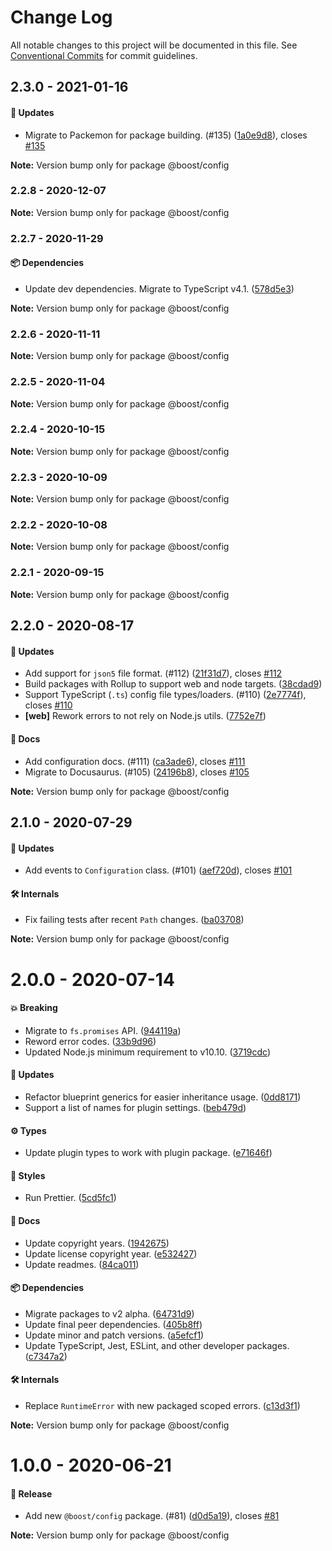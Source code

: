 # Change Log

All notable changes to this project will be documented in this file.
See [Conventional Commits](https://conventionalcommits.org) for commit guidelines.

## 2.3.0 - 2021-01-16

#### 🚀 Updates

- Migrate to Packemon for package building. (#135) ([1a0e9d8](https://github.com/milesj/boost/commit/1a0e9d8)), closes [#135](https://github.com/milesj/boost/issues/135)

**Note:** Version bump only for package @boost/config





### 2.2.8 - 2020-12-07

**Note:** Version bump only for package @boost/config





### 2.2.7 - 2020-11-29

#### 📦 Dependencies

- Update dev dependencies. Migrate to TypeScript v4.1. ([578d5e3](https://github.com/milesj/boost/commit/578d5e3))

**Note:** Version bump only for package @boost/config





### 2.2.6 - 2020-11-11

**Note:** Version bump only for package @boost/config





### 2.2.5 - 2020-11-04

**Note:** Version bump only for package @boost/config





### 2.2.4 - 2020-10-15

**Note:** Version bump only for package @boost/config





### 2.2.3 - 2020-10-09

**Note:** Version bump only for package @boost/config





### 2.2.2 - 2020-10-08

**Note:** Version bump only for package @boost/config





### 2.2.1 - 2020-09-15

**Note:** Version bump only for package @boost/config





## 2.2.0 - 2020-08-17

#### 🚀 Updates

- Add support for `json5` file format. (#112) ([21f31d7](https://github.com/milesj/boost/commit/21f31d7)), closes [#112](https://github.com/milesj/boost/issues/112)
- Build packages with Rollup to support web and node targets. ([38cdad9](https://github.com/milesj/boost/commit/38cdad9))
- Support TypeScript (`.ts`) config file types/loaders. (#110) ([2e7774f](https://github.com/milesj/boost/commit/2e7774f)), closes [#110](https://github.com/milesj/boost/issues/110)
- **[web]** Rework errors to not rely on Node.js utils. ([7752e7f](https://github.com/milesj/boost/commit/7752e7f))

#### 📘 Docs

- Add configuration docs. (#111) ([ca3ade6](https://github.com/milesj/boost/commit/ca3ade6)), closes [#111](https://github.com/milesj/boost/issues/111)
- Migrate to Docusaurus. (#105) ([24196b8](https://github.com/milesj/boost/commit/24196b8)), closes [#105](https://github.com/milesj/boost/issues/105)

**Note:** Version bump only for package @boost/config





## 2.1.0 - 2020-07-29

#### 🚀 Updates

- Add events to `Configuration` class. (#101) ([aef720d](https://github.com/milesj/boost/commit/aef720d)), closes [#101](https://github.com/milesj/boost/issues/101)

#### 🛠 Internals

- Fix failing tests after recent `Path` changes. ([ba03708](https://github.com/milesj/boost/commit/ba03708))

**Note:** Version bump only for package @boost/config





# 2.0.0 - 2020-07-14

#### 💥 Breaking

- Migrate to `fs.promises` API. ([944119a](https://github.com/milesj/boost/commit/944119a))
- Reword error codes. ([33b9d96](https://github.com/milesj/boost/commit/33b9d96))
- Updated Node.js minimum requirement to v10.10. ([3719cdc](https://github.com/milesj/boost/commit/3719cdc))

#### 🚀 Updates

- Refactor blueprint generics for easier inheritance usage. ([0dd8171](https://github.com/milesj/boost/commit/0dd8171))
- Support a list of names for plugin settings. ([beb479d](https://github.com/milesj/boost/commit/beb479d))

#### ⚙️ Types

- Update plugin types to work with plugin package. ([e71646f](https://github.com/milesj/boost/commit/e71646f))

#### 🎨 Styles

- Run Prettier. ([5cd5fc1](https://github.com/milesj/boost/commit/5cd5fc1))

#### 📘 Docs

- Update copyright years. ([1942675](https://github.com/milesj/boost/commit/1942675))
- Update license copyright year. ([e532427](https://github.com/milesj/boost/commit/e532427))
- Update readmes. ([84ca011](https://github.com/milesj/boost/commit/84ca011))

#### 📦 Dependencies

- Migrate packages to v2 alpha. ([64731d9](https://github.com/milesj/boost/commit/64731d9))
- Update final peer dependencies. ([405b8ff](https://github.com/milesj/boost/commit/405b8ff))
- Update minor and patch versions. ([a5efcf1](https://github.com/milesj/boost/commit/a5efcf1))
- Update TypeScript, Jest, ESLint, and other developer packages. ([c7347a2](https://github.com/milesj/boost/commit/c7347a2))

#### 🛠 Internals

- Replace `RuntimeError` with new packaged scoped errors. ([c13d3f1](https://github.com/milesj/boost/commit/c13d3f1))

**Note:** Version bump only for package @boost/config





# 1.0.0 - 2020-06-21

#### 🎉 Release

- Add new `@boost/config` package. (#81) ([d0d5a19](https://github.com/milesj/boost/commit/d0d5a19)), closes [#81](https://github.com/milesj/boost/issues/81)

**Note:** Version bump only for package @boost/config
